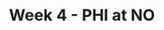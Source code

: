 ---
layout: game
title: Week 4 - PHI at NO
season: 2000
game_id: 2000_04_PHI_NO
away_team: PHI
home_team: NO
---